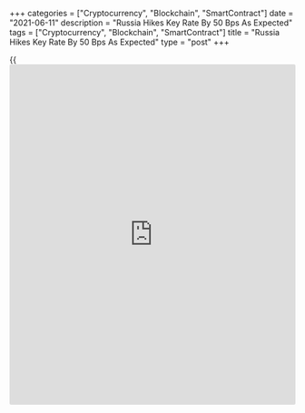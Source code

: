 +++
categories = ["Cryptocurrency", "Blockchain", "SmartContract"]
date = "2021-06-11"
description = "Russia Hikes Key Rate By 50 Bps As Expected"
tags = ["Cryptocurrency", "Blockchain", "SmartContract"]
title = "Russia Hikes Key Rate By 50 Bps As Expected"
type = "post"
+++

{{<iframe id="large-banner" src="https://www.bounty.group/#slide=27.0" width="100%" height="600" scrolling="no" style="border: 0px solid rgb(216, 221, 230); border-radius: 3px;">}}

Russia's central bank raised its key interest rate citing faster
economic recovery and rising inflation.

The Board of Directors decided to increase the key rate to 5.50 percent
from 5.00 percent, the Bank of Russia said in a statement on Friday.

This was the third consecutive hike in rates. The bank had earlier
lifted the benchmark rate by 50 basis points in April and 25 basis
points in March.

The bank suggested that increased inflationary pressure together with
recovery from the pandemic could lead to a more significant and
prolonged upward deviation in inflation from the target. This creates
the need for a further rate hike at the next meetings, the bank said.

With inflation set to remain stuck firmly above target for a while,
another 50-75 basis points of interest rate hikes in the second half of
this year look increasingly likely, Liam Peach, an economist at Capital
Economics, said.

Inflation is forecast to return to the Bank of Russia's target in the
second half of 2022 and to remain close to 4 percent thereafter.

Further, [policy](https://www.fintechee.com/policy/)makers noted that economic activity is recovering faster
than the central bank expected. The [economy][1] is expected to return
to the pre-crisis level in the second quarter of 2021.

For comments and feedback [contact](https://www.playgroundfx.com/contact/): editorial@rtt[news](https://www.letsplayfx.com/blog/forex-news-website/).com

[Economic News][1]

 **What parts of the world are seeing the best (and worst) economic
performances lately? Click[here][2] to check out our [Econ Scorecard][2]
and find out! See up-to-the-moment [ranking](https://www.playgroundfx.com/blog/crypto-exchange-ranking/)s for the best and worst
performers in [GDP][3], [unemployment rate][4], [inflation][5] and much
more.**

   1. www.rtt[news](https://www.letsplayfx.com/blog/forex-news-website/).com/Content/EconomicNews.aspx
   2. www.rtt[news](https://www.letsplayfx.com/blog/forex-news-website/).com/economic-scorecard/world-rank/retail-sales/highest-performance.aspx
   3. www.rtt[news](https://www.letsplayfx.com/blog/forex-news-website/).com/economic-scorecard/world-rank/GDP/highest-performance.aspx
   4. www.rtt[news](https://www.letsplayfx.com/blog/forex-news-website/).com/economic-scorecard/world-rank/unemployment-rate/lowest-performance.aspx
   5. www.rtt[news](https://www.letsplayfx.com/blog/forex-news-website/).com/economic-scorecard/world-rank/CPI/highest-performance.aspx